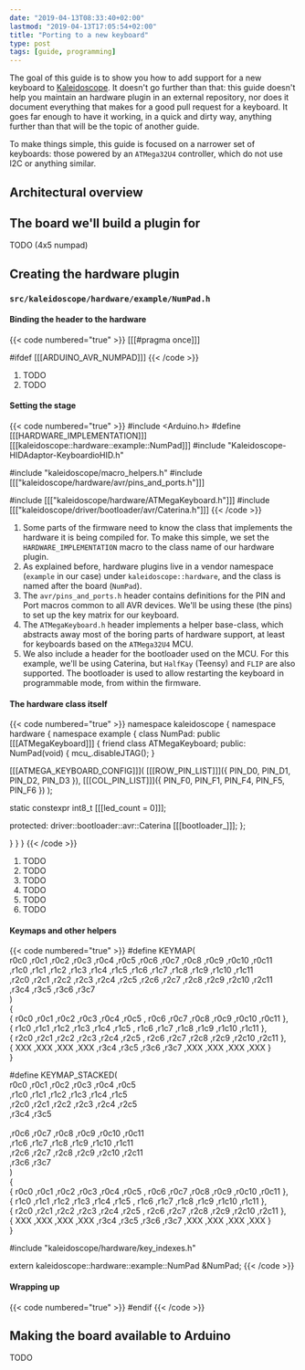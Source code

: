 ```yaml
---
date: "2019-04-13T08:33:40+02:00"
lastmod: "2019-04-13T17:05:54+02:00"
title: "Porting to a new keyboard"
type: post
tags: [guide, programming]
---
```


The goal of this guide is to show you how to add support for a new keyboard to
[Kaleidoscope][k]. It doesn't go further than that: this guide doesn't help you
maintain an hardware plugin in an external repository, nor does it document
everything that makes for a good pull request for a keyboard. It goes far enough
to have it working, in a quick and dirty way, anything further than that will be
the topic of another guide.

 [k]: https://github.com/keyboardio/Kaleidoscope

To make things simple, this guide is focused on a narrower set of keyboards:
those powered by an `ATMega32U4` controller, which do not use I2C or anything
similar.

## Architectural overview

## The board we'll build a plugin for

TODO (4x5 numpad)

## Creating the hardware plugin

### `src/kaleidoscope/hardware/example/NumPad.h`

#### Binding the header to the hardware

{{< code numbered="true" >}}
[[[#pragma once]]]

#ifdef [[[ARDUINO_AVR_NUMPAD]]]
{{< /code >}}

1. TODO
2. TODO

#### Setting the stage

{{< code numbered="true" >}}
#include <Arduino.h>
#define [[[HARDWARE_IMPLEMENTATION]]]           \
  [[[kaleidoscope::hardware::example::NumPad]]]
#include "Kaleidoscope-HIDAdaptor-KeyboardioHID.h"

#include "kaleidoscope/macro_helpers.h"
#include [[["kaleidoscope/hardware/avr/pins_and_ports.h"]]]

#include [[["kaleidoscope/hardware/ATMegaKeyboard.h"]]]
#include [[["kaleidoscope/driver/bootloader/avr/Caterina.h"]]]
{{< /code >}}

 1. Some parts of the firmware need to know the class that implements the hardware it is being compiled for. To make this simple, we set the `HARDWARE_IMPLEMENTATION` macro to the class name of our hardware plugin.
 2. As explained before, hardware plugins live in a vendor namespace (`example` in our case) under `kaleidoscope::hardware`, and the class is named after the board (`NumPad`).
 3. The `avr/pins_and_ports.h` header contains definitions for the PIN and Port macros common to all AVR devices. We'll be using these (the pins) to set up the key matrix for our keyboard.
 4. The `ATMegaKeyboard.h` header implements a helper base-class, which abstracts away most of the boring parts of hardware support, at least for keyboards based on the `ATMega32U4` MCU.
 5. We also include a header for the bootloader used on the MCU. For this example, we'll be using Caterina, but `HalfKay` (Teensy) and `FLIP` are also supported. The bootloader is used to allow restarting the keyboard in programmable mode, from within the firmware.

#### The hardware class itself

{{< code numbered="true" >}}
namespace kaleidoscope {
namespace hardware {
namespace example {
class NumPad: public [[[ATMegaKeyboard<NumPad>]]] {
  friend class ATMegaKeyboard<NumPad>;
 public:
  NumPad(void) {
    mcu_.disableJTAG();
  }

  [[[ATMEGA_KEYBOARD_CONFIG]]](
    [[[ROW_PIN_LIST]]]({ PIN_D0, PIN_D1, PIN_D2, PIN_D3 }),
    [[[COL_PIN_LIST]]]({ PIN_F0, PIN_F1, PIN_F4, PIN_F5, PIN_F6 })
  );

  static constexpr int8_t [[[led_count = 0]]];

 protected:
  driver::bootloader::avr::Caterina [[[bootloader_]]];
};

}
}
}
{{< /code >}}

1. TODO
2. TODO
3. TODO
4. TODO
5. TODO
6. TODO

#### Keymaps and other helpers

{{< code numbered="true" >}}
#define KEYMAP(                                                                    \
      r0c0 ,r0c1 ,r0c2 ,r0c3 ,r0c4 ,r0c5   ,r0c6 ,r0c7 ,r0c8 ,r0c9 ,r0c10 ,r0c11   \
     ,r1c0 ,r1c1 ,r1c2 ,r1c3 ,r1c4 ,r1c5   ,r1c6 ,r1c7 ,r1c8 ,r1c9 ,r1c10 ,r1c11   \
     ,r2c0 ,r2c1 ,r2c2 ,r2c3 ,r2c4 ,r2c5   ,r2c6 ,r2c7 ,r2c8 ,r2c9 ,r2c10 ,r2c11   \
                             ,r3c4 ,r3c5   ,r3c6 ,r3c7                             \
  )                                                                                \
  {                                                                                \
    { r0c0 ,r0c1 ,r0c2 ,r0c3 ,r0c4 ,r0c5 , r0c6 ,r0c7 ,r0c8 ,r0c9 ,r0c10 ,r0c11 }, \
    { r1c0 ,r1c1 ,r1c2 ,r1c3 ,r1c4 ,r1c5 , r1c6 ,r1c7 ,r1c8 ,r1c9 ,r1c10 ,r1c11 }, \
    { r2c0 ,r2c1 ,r2c2 ,r2c3 ,r2c4 ,r2c5 , r2c6 ,r2c7 ,r2c8 ,r2c9 ,r2c10 ,r2c11 }, \
    { XXX  ,XXX  ,XXX  ,XXX  ,r3c4 ,r3c5  ,r3c6 ,r3c7 ,XXX  ,XXX  ,XXX   ,XXX   }  \
  }

#define KEYMAP_STACKED(                                                            \
      r0c0 ,r0c1 ,r0c2 ,r0c3 ,r0c4  ,r0c5                                          \
     ,r1c0 ,r1c1 ,r1c2 ,r1c3 ,r1c4  ,r1c5                                          \
     ,r2c0 ,r2c1 ,r2c2 ,r2c3 ,r2c4  ,r2c5                                          \
                             ,r3c4  ,r3c5                                          \
                                                                                   \
     ,r0c6 ,r0c7 ,r0c8 ,r0c9 ,r0c10 ,r0c11                                         \
     ,r1c6 ,r1c7 ,r1c8 ,r1c9 ,r1c10 ,r1c11                                         \
     ,r2c6 ,r2c7 ,r2c8 ,r2c9 ,r2c10 ,r2c11                                         \
     ,r3c6 ,r3c7                                                                   \
  )                                                                                \
  {                                                                                \
    { r0c0 ,r0c1 ,r0c2 ,r0c3 ,r0c4 ,r0c5 , r0c6 ,r0c7 ,r0c8 ,r0c9 ,r0c10 ,r0c11 }, \
    { r1c0 ,r1c1 ,r1c2 ,r1c3 ,r1c4 ,r1c5 , r1c6 ,r1c7 ,r1c8 ,r1c9 ,r1c10 ,r1c11 }, \
    { r2c0 ,r2c1 ,r2c2 ,r2c3 ,r2c4 ,r2c5 , r2c6 ,r2c7 ,r2c8 ,r2c9 ,r2c10 ,r2c11 }, \
    { XXX  ,XXX  ,XXX  ,XXX  ,r3c4 ,r3c5  ,r3c6 ,r3c7 ,XXX  ,XXX  ,XXX   ,XXX   }  \
  }

#include "kaleidoscope/hardware/key_indexes.h"

extern kaleidoscope::hardware::example::NumPad &NumPad;
{{< /code >}}

#### Wrapping up

{{< code numbered="true" >}}
#endif
{{< /code >}}

## Making the board available to Arduino

TODO
